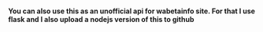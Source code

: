 
#### You can also use this as an unofficial api for wabetainfo site.  For that I use flask and I also upload a nodejs version of this to github
